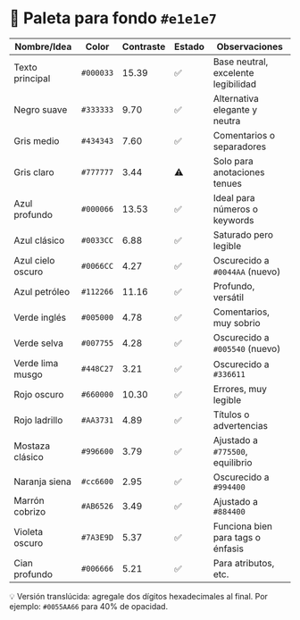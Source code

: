 # 🎨 Paleta para fondo `#e1e1e7`

| Nombre/Idea       | Color     | Contraste | Estado | Observaciones                       |
| ----------------- | --------- | --------- | ------ | ----------------------------------- |
| Texto principal   | `#000033` | 15.39     |   ✅   | Base neutral, excelente legibilidad |
| Negro suave       | `#333333` | 9.70      |   ✅   | Alternativa elegante y neutra       |
| Gris medio        | `#434343` | 7.60      |   ✅   | Comentarios o separadores           |
| Gris claro        | `#777777` | 3.44      |   ⚠️   | Solo para anotaciones tenues        |
| Azul profundo     | `#000066` | 13.53     |   ✅   | Ideal para números o keywords       |
| Azul clásico      | `#0033CC` | 6.88      |   ✅   | Saturado pero legible               |
| Azul cielo oscuro | `#0066CC` | 4.27      |   ✅   | Oscurecido a `#0044AA` (nuevo)      |
| Azul petróleo     | `#112266` | 11.16     |   ✅   | Profundo, versátil                  |
| Verde inglés      | `#005000` | 4.78      |   ✅   | Comentarios, muy sobrio             |
| Verde selva       | `#007755` | 4.28      |   ✅   | Oscurecido a `#005540` (nuevo)      |
| Verde lima musgo  | `#448C27` | 3.21      |   ✅   | Oscurecido a `#336611`              |
| Rojo oscuro       | `#660000` | 10.30     |   ✅   | Errores, muy legible                |
| Rojo ladrillo     | `#AA3731` | 4.89      |   ✅   | Títulos o advertencias              |
| Mostaza clásico   | `#996600` | 3.79      |   ✅   | Ajustado a `#775500`, equilibrio    |
| Naranja siena     | `#cc6600` | 2.95      |   ✅   | Oscurecido a `#994400`              |
| Marrón cobrizo    | `#AB6526` | 3.49      |   ✅   | Ajustado a `#884400`                |
| Violeta oscuro    | `#7A3E9D` | 5.37      |   ✅   | Funciona bien para tags o énfasis   |
| Cian profundo     | `#006666` | 5.21      |   ✅   | Para atributos, etc.                |

💡 Versión translúcida: agregale dos dígitos hexadecimales al final.
   Por ejemplo: `#0055AA66` para 40% de opacidad.
